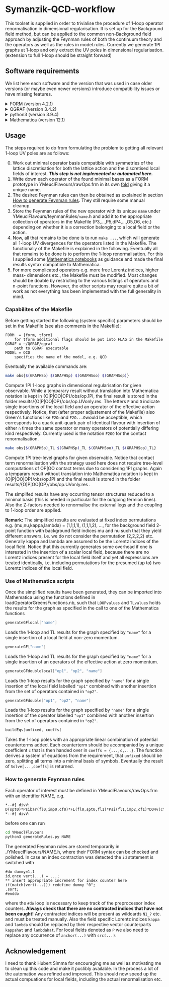 # Symanzik-QCD-workflow

This toolset is supplied in order to trivialise the procedure of 1-loop operator
renormalisation in dimensional regularisation. It is set up for the Background
field method, but can be applied to the common non-Background field approach by
adjusting the Feynman rules of both the continuum theory and the operators as
well as the rules in model.rules. Currently we generate 1PI graphs at 1-loop and
only extract the UV poles in dimensional regularisation. (extension to full
1-loop should be straight forward)


## Software requirements

We list here each software and the version that was used in case older versions
(or maybe even newer versions) introduce compatibility issues or have missing
features.

<details>
<summary>FORM (version 4.2.1)</summary>

https://github.com/vermaseren/form
</details>

<details>
<summary>QGRAF (version 3.4.2)</summary>

http://cfif.ist.utl.pt/~paulo/qgraf.html

Must be compiled with `maxdeg=7` rather than `maxdeg=6` due to 7-point vertices
when counting the anchor field for the mass-dimension 6 operators used in the
effective action.
</details>

<details>
<summary>python3 (version 3.9.4)</summary>

https://www.python.org/
</details>

<details>
<summary>Mathematica (version 12.1)</summary>

https://www.wolfram.com/mathematica/
</details>

## Usage

The steps required to do from formulating the problem to getting all relevant
1-loop UV poles are as follows:

0. Work out minimal operator basis compatible with symmetries of the lattice
discretisation for both the lattice action and the discretised local fields
of interest. ***This step is not implemented or automated here.***
1. Write down each operator of the found minimal bases as a FORM prototype
in YMeuclFlavours/rawOps.frm in its own [fold](https://www.nikhef.nl/~form/maindir/documentation/reference/online/online.html#SECTION004340000000000000000)
giving it a unique name.
2. The desired Feynman rules can then be obtained as explained in section
[How to generate Feynman rules](#how-to-generate-feynman-rules). They still
require some manual cleanup.
3. Store the Feynman rules of the new operator with its unique `name` under
YMeuclFlavours/feynmanRules/`name`.h and add it to the appropriate collection
of operators in the Makefile (P3,...,P5,dP4,...,O5,O6, etc.) depending on
whether it is a correction belonging to a local field or the action.
4. Now, all that remains to be done is to run `make ...`, which will generate
all 1-loop UV divergences for the operators listed in the Makefile. The
functionaliy of the Makefile is explained in the following. Eventually all
that remains to be done is to perform the 1-loop renormalisation. For this I
supplied some [Mathematica notebooks](#use-of-Mathematica-scripts) as guidance
and made the final results syntax compatible to Mathematica.
5. For more complicated operators e.g. more free Lorentz indices, higher mass-
dimensions etc., the Makefile must be modified. Most changes should be doable
by restricting to the various listings of operators and n-point functions.
However, the other scripts may require quite a bit of work as not everything
has been implemented with the full generality in mind. 


### Capabilites of the Makefile

Before getting started the following (system specific) parameters should be set
in the Makefile (see also comments in the Makefile):

```
FORM  = {form, tform}
    for tform additional flags should be put into FLAG in the Makefile
QGRAF = ~/QGRAF/qgraf
    path to QGRAF executable
MODEL = QCD
    specifies the name of the model, e.g. QCD
```

Eventually the available commands are:

```bash
make obs{$(GRAPHSo) $(GRAPHSp) $(GRAPHSoo) $(GRAPHSop)}
```
   Compute 1PI 1-loop graphs in dimensional regularisation for given observable.
   While a temparary result without translation into Mathematica notation is
   kept in {O|P|OO|OP}/obs/op.1PI, the final result is stored in the folder
   results/{O|P|OO|OP}/obs/op.UVonly.res. The letters `P` and `O` indicate
   single insertions of the local field and an operator of the effective action
   respectively. Notice, that (after proper adjustement of the Makefile) also
   Green's functions like `F2On`and `F2O...O`would be acceptible, which
   corresponds to a quark anit-quark pair of identical flavour with insertion of
   either `n` times the same operator or many operators of potentially differing
   kind respectively. Currently used is the notation `F2OO` for the contact
   renormalisation.
   

```bash
make obs{$(GRAPHSo)_TL $(GRAPHSp)_TL $(GRAPHSoo)_TL $(GRAPHSop)_TL}
```
   Compute 1PI tree-level graphs for given observable. Notice that contact term
   renormalisation with the strategy used here does not require tree-level
   computations of OP|OO contact terms due to considering 1PI graphs.
   Again a temparary result without translation into Mathematica notation is
   kept in {O|P|OO|OP}/obs/op.1PI and the final result is stored in the folder
   results/{O|P|OO|OP}/obs/op.UVonly.res .

   The simplifed results have any occurring tensor structures reduced to a
   minimal basis (this is needed in particular for the outgoing fermion lines).
   Also the Z-factors needed to renormalise the external legs and the coupling
   to 1-loop order are applied.


**Remark:** The simplified results are evaluated at fixed index permutations 
e.g. (mu,nu,kappa,lambda) = (1,1,1,1), (1,1,1,2), ..., for the background
field 2-point function with background field indices mu and nu such that they
yield different answers, i.e. we do not consider the permutation (2,2,2,2) etc.
Generally kappa and lambda are assumed to be the Lorentz indices of the local
field. Notice that this currently generates some overhead if one is interested
in the insertion of a scalar local field, because there are no Lorentz indices
present for the local field itself and yet all expressions are treated
identically, i.e. including permutations for the presumed (up to) two Lorentz
indices of the local field.


### Use of Mathematica scripts

Once the simplified results have been generated, they can be imported into
Mathematica using the functions defined in loadOperatorGreensFunctions.nb, such
that `LOOPvalues` and `TLvalues` holds the results for the graph as specified in
the call to one of the Mathematica functions


```Mathematica
generateGFlocal["name"]
```
Loads the 1-loop and TL results for the graph specified by `"name"` for a single
insertion of a local field at non-zero momentum.


```Mathematica
generateGF["name"]
```
Loads the 1-loop and TL results for the graph specified by `"name"` for a single
insertion of an operators of the effective action at zero momentum.


```Mathematica
generateGFdoublelocal["op1", "op2", "name"]
```
Loads the 1-loop results for the graph specified by `"name"` for a single
insertion of the local field labelled `"op1"` combined with another insertion
from the set of operators contained in `"op2"`.

```Mathematica
generateGFdouble["op1", "op2", "name"]
```
Loads the 1-loop results for the graph specified by `"name"` for a single
insertion of the operator labelled `"op1"` combined with another insertion from
the set of operators contained in `"op2"`.

```Mathematica
buildEqs[unfixed, coeffs]
```
Takes the 1-loop poles with an appropriate linear combination of potential
counterterms added. Each counterterm should be accompanied by a unique
coefficient `c` that is then handed over in `coeffs = {...,c,...}`. The function
derives a system of equations from the requirement, that `unfixed` should be
zero, splitting all terms into a minimal basis of symbols. Eventually the result
of `Solve[...,coeffs]` is returned.


### How to generate Feynman rules

Each operator of interest must be defined in YMeuclFlavours/rawOps.frm with
an identifier NAME, e.g.
```form
*--#[ divV:
D(spt0)*Psibar(fl0,imp0,cf0)*FL(fl0,spt0,fl1)*Psi(fl1,imp2,cf1)*DO4v(cf0,cf1)
*--#] divV:
```
before one can run
```bash
cd YMeuclFlavours
python3 generateRules.py NAME
```

The generated Feynman rules are stored temporarily in ./YMeuclFlavours/NAME.h,
where their FORM syntax can be checked and polished. In case an index
contraction was detected the `id` statement is switched with
```form
#do dummy=1,1
id,once vert(...) = ...;
** insert appropriate increment for index counter here
if(match(vert(...))) redefine dummy "0";
.sort;
#enddo
```
where the `#do` loop is necessary to keep track of the preprocessor index
counters. **Always check that there are no contracted indices that have not been
caught!** Any contracted indices will be present as wildcards `N1_?` etc. and
must be treated manually. Also the field specific Lorentz indices `kappa` and
`lambda` should be replaced by their respective vector counterparts `kappahat`
and `lambdahat`. For local fields denoted as `P` we also need to replace any
occurrence of `anchor(...)` with `src(...)`.


## Acknowledgement

I need to thank Hubert Simma for encouraging me as well as motivating me to
clean up this code and make it puclibly available. In the process a lot of the
automation was refined and improved. This should now speed up the actual
compuations for local fields, including the actual renormalisation etc.
